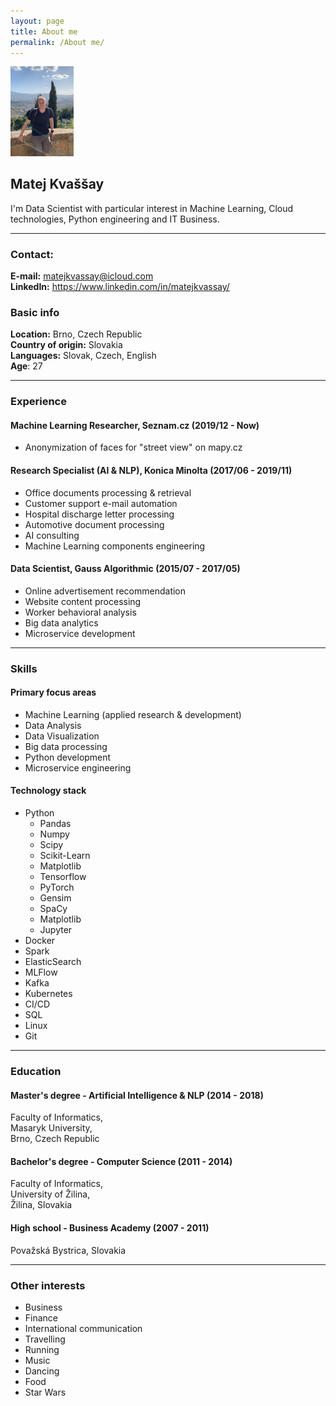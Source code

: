 ```yaml
---
layout: page
title: About me
permalink: /About me/
---
```


<img src="/images/resume/profile.png" alt="profile photo" title="Me" width="20%" />

## Matej Kvaššay
I'm Data Scientist with particular interest in Machine Learning, Cloud technologies, Python engineering and IT Business.

----------------------------------------------------------------------------------

### Contact:
**E-mail:** <a href = "mailto: matejkvassay@icloud.com">matejkvassay@icloud.com</a>  
**LinkedIn:** <a href="https://www.linkedin.com/in/matejkvassay/">https://www.linkedin.com/in/matejkvassay/</a>

### Basic info
**Location:** Brno, Czech Republic  
**Country of origin:** Slovakia  
**Languages:** Slovak, Czech, English  
**Age**: 27

<!--### Summary-->
<!--- Data Analytics-->
<!--- Machine Learning-->
<!--- Python engineering-->
<!--- Computer vision-->
<!--- Text processing-->
<!--- Big data technologies-->
<!--- Cloud development-->

------

### Experience

#### Machine Learning Researcher, Seznam.cz (2019/12 - Now)
- Anonymization of faces for "street view" on mapy.cz

#### Research Specialist (AI & NLP), Konica Minolta (2017/06 - 2019/11)
- Office documents processing & retrieval
- Customer support e-mail automation
- Hospital discharge letter processing
- Automotive document processing
- AI consulting
- Machine Learning components engineering

#### Data Scientist, Gauss Algorithmic (2015/07 - 2017/05)
- Online advertisement recommendation
- Website content processing
- Worker behavioral analysis
- Big data analytics
- Microservice development

------------------


### Skills
#### Primary focus areas
- Machine Learning (applied research & development)
- Data Analysis
- Data Visualization
- Big data processing
- Python development
- Microservice engineering


#### Technology stack
- Python
  - Pandas
  - Numpy
  - Scipy
  - Scikit-Learn
  - Matplotlib
  - Tensorflow
  - PyTorch
  - Gensim
  - SpaCy
  - Matplotlib
  - Jupyter
- Docker
- Spark
- ElasticSearch
- MLFlow
- Kafka
- Kubernetes
- CI/CD
- SQL
- Linux
- Git

---

### Education

#### Master's degree - Artificial Intelligence & NLP (2014 - 2018)
 Faculty of Informatics,  
 Masaryk University,  
 Brno, Czech Republic
#### Bachelor's degree - Computer Science (2011 - 2014)
 Faculty of Informatics,  
 University of Žilina,  
 Žilina, Slovakia
#### High school - Business Academy (2007 - 2011)
 Považská Bystrica,
 Slovakia

-----

### Other interests

- Business
- Finance
- International communication
- Travelling
- Running
- Music
- Dancing
- Food
- Star Wars
